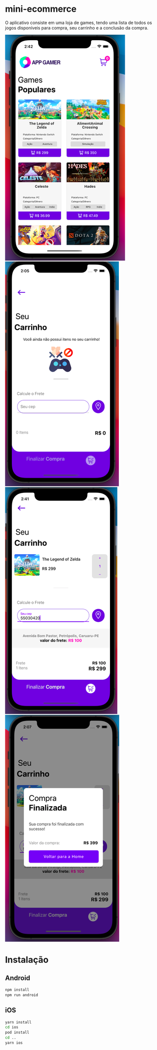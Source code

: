 # mini-ecommerce

O aplicativo consiste em uma loja de games, tendo uma lista de todos os jogos disponíveis para compra, seu carrinho e a conclusão da compra.

![Tela inicial do app](resources/home.png) ![alt text](resources/cartVazio.png) ![alt text](resources/cart.png) ![alt text](resources/finalizar.png)

# Instalação

## Android

```bash
npm install
npm run android
```

## iOS

```bash
yarn install
cd ios
pod install
cd ..
yarn ios
```


